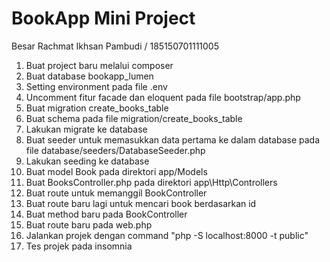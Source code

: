 # BookApp Mini Project

Besar Rachmat Ikhsan Pambudi / 185150701111005

1. Buat project baru melalui composer
2. Buat database bookapp_lumen
3. Setting environment pada file .env
4. Uncomment fitur facade dan eloquent pada file bootstrap/app.php
5. Buat migration create_books_table
6. Buat schema pada file migration/create_books_table
7. Lakukan migrate ke database
8. Buat seeder untuk memasukkan data pertama ke dalam database pada file database/seeders/DatabaseSeeder.php
9. Lakukan seeding ke database
10. Buat model Book pada direktori app/Models
11. Buat BooksController.php pada direktori app\Http\Controllers
12. Buat route untuk memanggil BookController
13. Buat route baru lagi untuk mencari book berdasarkan id
14. Buat method baru pada BookController
15. Buat route baru pada web.php
16. Jalankan projek dengan command "php -S localhost:8000 -t public"
17. Tes projek pada insomnia
